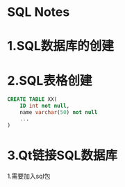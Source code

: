 # SQL Notes

# 1.SQL数据库的创建

# 2.SQL表格创建
```SQL
CREATE TABLE XX(
    ID int not null,
    name varchar(50) not null
    ...
)
```
# 3.Qt链接SQL数据库

1.需要加入sql包

